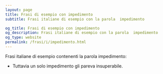 ```yaml
---
layout: page
title: Frasi di esempio con impedimento 
subtitle: Frasi italiane di esempio con la parola  impedimento

og_title: Frasi di esempio con impedimento 
og_description: Frasi italiane di esempio con la parola  impedimento
og_type: website
permalink: /frasi/i/impedimento.html
---
```


Frasi italiane di esempio contenenti la parola impedimento:


- Tuttavia un solo impedimento gli pareva insuperabile.
